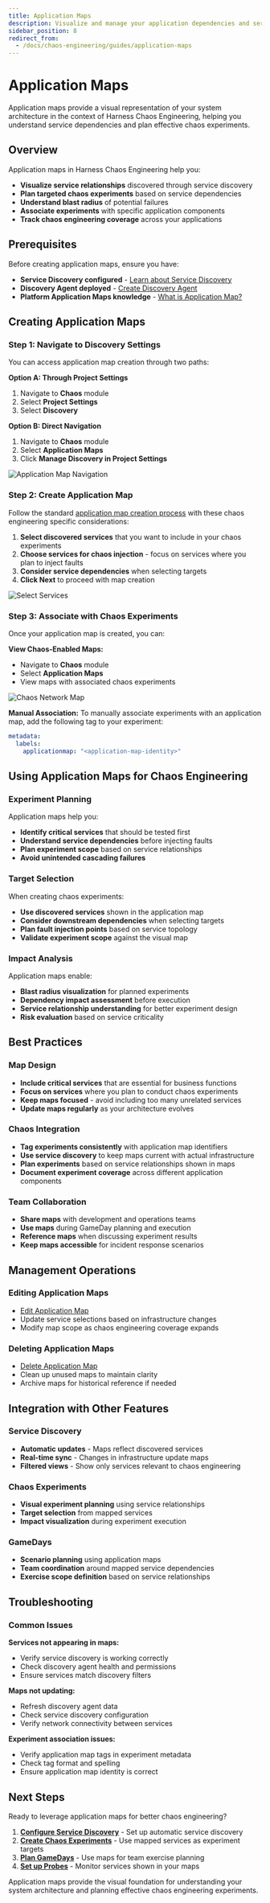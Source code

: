 ```yaml
---
title: Application Maps
description: Visualize and manage your application dependencies and service relationships in chaos engineering
sidebar_position: 8
redirect_from:
  - /docs/chaos-engineering/guides/application-maps
---
```


# Application Maps

Application maps provide a visual representation of your system architecture in the context of Harness Chaos Engineering, helping you understand service dependencies and plan effective chaos experiments.

## Overview

Application maps in Harness Chaos Engineering help you:
- **Visualize service relationships** discovered through service discovery
- **Plan targeted chaos experiments** based on service dependencies
- **Understand blast radius** of potential failures
- **Associate experiments** with specific application components
- **Track chaos engineering coverage** across your applications

## Prerequisites

Before creating application maps, ensure you have:
- **Service Discovery configured** - [Learn about Service Discovery](./service-discovery)
- **Discovery Agent deployed** - [Create Discovery Agent](/docs/platform/service-discovery/customize-agent#create-discovery-agent)
- **Platform Application Maps knowledge** - [What is Application Map?](/docs/platform/application-map)

## Creating Application Maps

### Step 1: Navigate to Discovery Settings

You can access application map creation through two paths:

**Option A: Through Project Settings**
1. Navigate to **Chaos** module
2. Select **Project Settings**
3. Select **Discovery**

**Option B: Direct Navigation**
1. Navigate to **Chaos** module
2. Select **Application Maps**
3. Click **Manage Discovery in Project Settings**

![Application Map Navigation](./static/app-maps/app-map-nav.png)

### Step 2: Create Application Map

Follow the standard [application map creation process](/docs/platform/application-map#create-application-map) with these chaos engineering specific considerations:

1. **Select discovered services** that you want to include in your chaos experiments
2. **Choose services for chaos injection** - focus on services where you plan to inject faults
3. **Consider service dependencies** when selecting targets
4. **Click Next** to proceed with map creation

![Select Services](./static/app-maps/select-service-3.png)

### Step 3: Associate with Chaos Experiments

Once your application map is created, you can:

**View Chaos-Enabled Maps:**
- Navigate to **Chaos** module
- Select **Application Maps**
- View maps with associated chaos experiments

![Chaos Network Map](./static/app-maps/create-nw-1.png)

**Manual Association:**
To manually associate experiments with an application map, add the following tag to your experiment:

```yaml
metadata:
  labels:
    applicationmap: "<application-map-identity>"
```

## Using Application Maps for Chaos Engineering

### Experiment Planning
Application maps help you:
- **Identify critical services** that should be tested first
- **Understand service dependencies** before injecting faults
- **Plan experiment scope** based on service relationships
- **Avoid unintended cascading failures**

### Target Selection
When creating chaos experiments:
- **Use discovered services** shown in the application map
- **Consider downstream dependencies** when selecting targets
- **Plan fault injection points** based on service topology
- **Validate experiment scope** against the visual map

### Impact Analysis
Application maps enable:
- **Blast radius visualization** for planned experiments
- **Dependency impact assessment** before execution
- **Service relationship understanding** for better experiment design
- **Risk evaluation** based on service criticality

## Best Practices

### Map Design
- **Include critical services** that are essential for business functions
- **Focus on services** where you plan to conduct chaos experiments
- **Keep maps focused** - avoid including too many unrelated services
- **Update maps regularly** as your architecture evolves

### Chaos Integration
- **Tag experiments consistently** with application map identifiers
- **Use service discovery** to keep maps current with actual infrastructure
- **Plan experiments** based on service relationships shown in maps
- **Document experiment coverage** across different application components

### Team Collaboration
- **Share maps** with development and operations teams
- **Use maps** during GameDay planning and execution
- **Reference maps** when discussing experiment results
- **Keep maps accessible** for incident response scenarios

## Management Operations

### Editing Application Maps
- [Edit Application Map](/docs/platform/application-map#edit-application-map)
- Update service selections based on infrastructure changes
- Modify map scope as chaos engineering coverage expands

### Deleting Application Maps
- [Delete Application Map](/docs/platform/application-map#delete-application-map)
- Clean up unused maps to maintain clarity
- Archive maps for historical reference if needed

## Integration with Other Features

### Service Discovery
- **Automatic updates** - Maps reflect discovered services
- **Real-time sync** - Changes in infrastructure update maps
- **Filtered views** - Show only services relevant to chaos engineering

### Chaos Experiments
- **Visual experiment planning** using service relationships
- **Target selection** from mapped services
- **Impact visualization** during experiment execution

### GameDays
- **Scenario planning** using application maps
- **Team coordination** around mapped service dependencies
- **Exercise scope definition** based on service relationships

## Troubleshooting

### Common Issues

**Services not appearing in maps:**
- Verify service discovery is working correctly
- Check discovery agent health and permissions
- Ensure services match discovery filters

**Maps not updating:**
- Refresh discovery agent data
- Check service discovery configuration
- Verify network connectivity between services

**Experiment association issues:**
- Verify application map tags in experiment metadata
- Check tag format and spelling
- Ensure application map identity is correct

## Next Steps

Ready to leverage application maps for better chaos engineering?

1. **[Configure Service Discovery](./service-discovery)** - Set up automatic service discovery
2. **[Create Chaos Experiments](./chaos-experiments)** - Use mapped services as experiment targets
3. **[Plan GameDays](./gamedays)** - Use maps for team exercise planning
4. **[Set up Probes](./probes)** - Monitor services shown in your maps

Application maps provide the visual foundation for understanding your system architecture and planning effective chaos engineering experiments.
